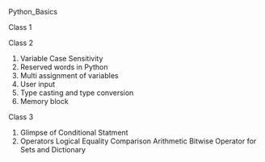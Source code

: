 Python_Basics

Class 1


Class 2
1. Variable Case Sensitivity
2. Reserved words in Python
3. Multi assignment of variables
4. User input
5. Type casting and type conversion
6. Memory block

Class 3
1. Glimpse of Conditional Statment
2. Operators
     Logical
     Equality
     Comparison
     Arithmetic
     Bitwise
     Operator for Sets and Dictionary
